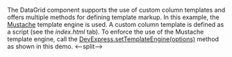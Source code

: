 The DataGrid component supports the use of custom column templates and offers multiple methods for defining template markup. In this example, the <a href="http://mustache.github.io/" target="_blank">Mustache</a> template engine is used. A custom column template is defined as a script (see the *index.html* tab). To enforce the use of the Mustache template engine, call the [DevExpress.setTemplateEngine(options)](/Documentation/ApiReference/Common/Utils/#setTemplateEngineoptions) method as shown in this demo.
<--split-->